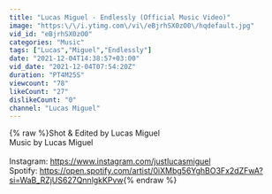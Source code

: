 ```yaml
---
title: "Lucas Miguel - Endlessly (Official Music Video)"
image: "https:\/\/i.ytimg.com\/vi\/eBjrhSX0zO0\/hqdefault.jpg"
vid_id: "eBjrhSX0zO0"
categories: "Music"
tags: ["Lucas","Miguel","Endlessly"]
date: "2021-12-04T14:38:57+03:00"
vid_date: "2021-12-04T07:54:20Z"
duration: "PT4M25S"
viewcount: "78"
likeCount: "27"
dislikeCount: "0"
channel: "Lucas Miguel"
---
```

{% raw %}Shot &amp; Edited by Lucas Miguel <br />Music by Lucas Miguel<br /><br />Instagram: <a rel="nofollow" target="blank" href="https://www.instagram.com/justlucasmiguel">https://www.instagram.com/justlucasmiguel</a><br />Spotify: <a rel="nofollow" target="blank" href="https://open.spotify.com/artist/0iXMbg56YghBO3Fx2dZFwA?si=WaB_RZjUS627QnnlgkKPvw">https://open.spotify.com/artist/0iXMbg56YghBO3Fx2dZFwA?si=WaB_RZjUS627QnnlgkKPvw</a>{% endraw %}
